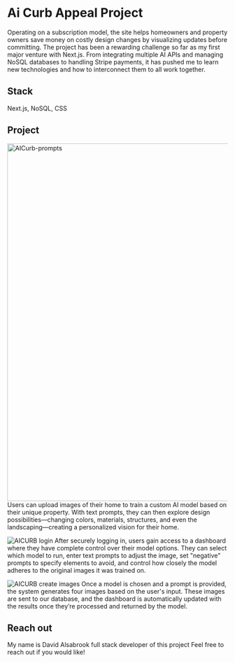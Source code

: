 # Ai Curb Appeal Project
Operating on a subscription model, the site helps homeowners and property owners save money on costly design changes by visualizing updates before committing. The project has been a rewarding challenge so far as my first major venture with Next.js. From integrating multiple AI APIs and managing NoSQL databases to handling Stripe payments, it has pushed me to learn new technologies and how to interconnect them to all work together.

## Stack
Next.js, NoSQL, CSS

## Project
<img width="818" alt="AICurb-prompts" src="https://github.com/user-attachments/assets/4f73f788-299c-46d1-b0f3-5adfc898beb5">
Users can upload images of their home to train a custom AI model based on their unique property. With text prompts, they can then explore design possibilities—changing colors, materials, structures, and even the landscaping—creating a personalized vision for their home.

![AICURB login](https://github.com/user-attachments/assets/0238f229-0684-492b-9472-3b3a0bce586e)
After securely logging in, users gain access to a dashboard where they have complete control over their model options. They can select which model to run, enter text prompts to adjust the image, set "negative" prompts to specify elements to avoid, and control how closely the model adheres to the original images it was trained on.

![AICURB create images](https://github.com/user-attachments/assets/d711295a-7cfb-4ade-a3f4-24666f4c09b0)
Once a model is chosen and a prompt is provided, the system generates four images based on the user's input. These images are sent to our database, and the dashboard is automatically updated with the results once they’re processed and returned by the model.

## Reach out

My name is David Alsabrook full stack developer of this project
Feel free to reach out if you would like!
